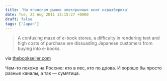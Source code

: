 ```yaml
---
title: 'На японском рынке электронных книг неразбериха'
date: Tue, 23 Aug 2011 13:15:27 +0000
draft: false
tags: ['Japan']
---
```


> A confusing maze of e-book stores, a difficulty in rendering text and high costs of purchase are dissuading Japanese customers from buying into e-books.

via [thebookseller.com](http://www.thebookseller.com/news/chaos-hinders-japanese-e-book-market.html)

Чем-то похоже на Россию: кто в лес, кто по дрова. И хорошо бы просто разные каналы, а так — сумятица.